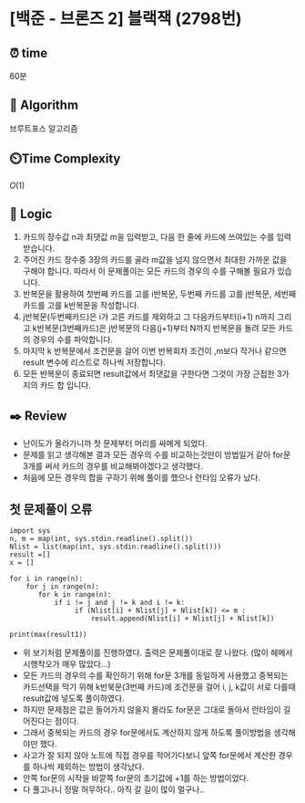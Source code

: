 # [백준 - 브론즈 2] 블랙잭 (2798번)

## ⏰  **time**

60분

## :pushpin: **Algorithm**

브루트포스 알고리즘

## ⏲️**Time Complexity**

$O(1)$

## :round_pushpin: **Logic**

1. 카드의 장수값 n과 최댓값 m을 입력받고, 다음 한 줄에 카드에 쓰여있는 수를 입력받습니다.
2. 주어진 카드 장수중 3장의 카드를 골라 m값을 넘지 않으면서 최대한 가까운 값을 구해야 합니다. 따라서 이 문제풀이는 모든 카드의 경우의 수를 구해볼 필요가 있습니다.
3. 반복문을 활용하여 첫번째 카드를 고를 i반복문, 두번째 카드를 고를 j반복문, 세번째 카드를 고를 k반복문을 작성합니다.
4. j반복문(두번째카드)은 i가 고른 카드를 제외하고 그 다음카드부터(i+1) n까지 그리고 k반복문(3번째카드)은 j반복문의 다음(j+1)부터 N까지 반복문을 돌려 모든 카드의 경우의 수를 파악합니다.
5. 마지막 k 반복문에서 조건문을 걸어 이번 반복회차 조건이 ,m보다 작거나 같으면 result 변수에 리스트로 하나씩 저장합니다.
6. 모든 반복문이 종료되면 result값에서 최댓값을 구한다면 그것이 가장 근접한 3가지의 카드 합 입니다.

## :black_nib: **Review**

- 난이도가 올라가니까 첫 문제부터 머리를 싸메게 되었다.
- 문제를 읽고 생각해본 결과 모든 경우의 수를 비교하는것만이 방법일거 같아 for문 3개를 써서 카드의 경우를 비교해봐야겠다고 생각했다.
- 처음에 모든 경우의 합을 구하기 위해 풀이를 했으나 런타임 오류가 났다.

## 첫 문제풀이 오류
```
import sys
n, m = map(int, sys.stdin.readline().split())
Nlist = list(map(int, sys.stdin.readline().split()))
result =[]
x = []

for i in range(n):
    for j in range(n):
       for k in range(n):
           if i != j and j != k and i != k:
                if (Nlist[i] + Nlist[j] + Nlist[k]) <= m :
                    result.append(Nlist[i] + Nlist[j] + Nlist[k])

print(max(result1))
```
- 위 보기처럼 문제풀이를 진행하였다. 출력은 문제풀이대로 잘 나왔다. (많이 헤메서 시행착오가 매우 많았다...)
- 모든 카드의 경우의 수를 확인하기 위해 for문 3개를 동일하게 사용했고 중복되는 카드선택을 막기 위해 k반북문(3번째 카드)에 조건문을 걸어 i, j, k값이 서로 다를때 result값에 넣도록 풀이하였다.
- 하지만 문제점은 값은 들어가지 않을지 몰라도 for문은 그대로 돌아서 런타임이 길어진다는 점이다.
- 그래서 중복되는 카드의 경우 for문에서도 계산하지 않게 하도록 풀이방법을 생각해야만 했다.
- 사고가 잘 되지 않아 노트에 직접 경우를 적어가다보니 앞쪽 for문에서 계산한 경우를 하나씩 제외하는 방법이 생각났다.
- 안쪽 for문의 시작을 바깥쪽 for문의 초기값에 +1를 하는 방법이었다.
- 다 풀고나니 정말 허무하다.. 아직 갈 길이 많이 멀구나..

